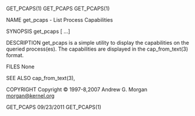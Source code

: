GET_PCAPS(1)                                                                                    GET_PCAPS                                                                                    GET_PCAPS(1)

NAME
       get_pcaps - List Process Capabilities

SYNOPSIS
       get_pcaps <pid> [<pid> ...]

DESCRIPTION
       get_pcaps is a simple utility to display the capabilities on the queried process(es).  The capabilities are displayed in the cap_from_text(3) format.

FILES
       None

SEE ALSO
       cap_from_text(3),

COPYRIGHT
       Copyright © 1997-8,2007 Andrew G. Morgan  <morgan@kernel.org>

GET_PCAPS                                                                                       09/23/2011                                                                                   GET_PCAPS(1)
